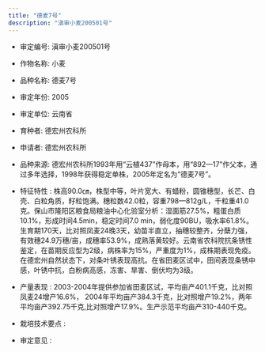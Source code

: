 ```yaml
---
title: "德麦7号"
description: "滇审小麦200501号"
---
```

* 审定编号:  滇审小麦200501号

*  作物名称:  小麦

*  品种名称:  德麦7号

*  审定年份:  2005

*  审定单位:  云南省

* 育种者:  德宏州农科所

*  申请者:  德宏州农科所

*  品种来源:  德宏州农科所1993年用“云植437”作母本，用“892—17”作父本，通过多年选择，1998年获得稳定单株，2005年定名为“德麦7号”。

*  特征特性 : 
株高90.0㎝，株型中等，叶片宽大、有蜡粉，圆锥穗型，长芒、白壳、白粒角质，籽粒饱满。穗粒数42.0粒，容重798—812g/L，千粒重41.0克。保山市隆阳区粮食局粮油中心化验室分析：湿面筋27.5%，粗蛋白质10.1%，形成时间4.5min，稳定时间7.0 min，弱化度90BU，吸水率61.8%。生育期170天，比对照凤麦24晚3天，幼苗半直立，抽穗较整齐，分蘖力强，有效穗24.9万穗/亩，成穗率53.9%，成熟落黄较好。云南省农科院抗条锈性鉴定，在苗期反应型为2级，病株率为15%，严重度为1%，成株期表现免疫。在德宏州自然状态下，对条叶锈表现高抗。在省田麦区试中，田间表现条锈中感，叶锈中抗，白粉病高感，冻害、旱害、倒伏均为3级。
 
*  产量表现 : 
2003-2004年提供参加省田麦区试，平均亩产401.1千克，比对照凤麦24增产16.6%， 2004年平均亩产384.3千克，比对照增产19.2%，两年平均亩产392.75千克,比对照增产17.9%。生产示范平均亩产310-440千克。

*  栽培技术要点 : 


*  审定意见 : 

